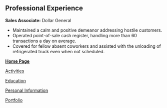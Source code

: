## Professional Experience
**Sales Associate:** Dollar General
- Maintained a calm and positive demeanor addressing hostile customers.
- Operated point-of-sale cash register, handling more than 60 transactions a day on average.
- Covered for fellow absent coworkers and assisted with the unloading of refrigerated truck even when not scheduled.

[**Home Page**](README.md)

[Activities](activities.md)

[Education](education.md)

[Personal Information](personal-info.md)

[Portfolio](portfolio.md)
